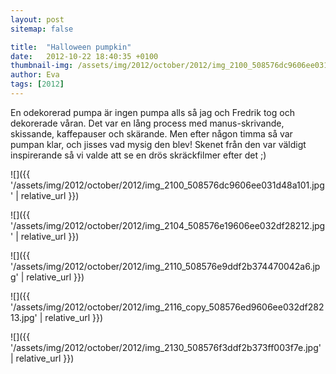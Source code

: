 ```yaml
---
layout: post
sitemap: false

title:  "Halloween pumpkin"
date:   2012-10-22 18:40:35 +0100
thumbnail-img: /assets/img/2012/october/2012/img_2100_508576dc9606ee031d48a101.jpg
author: Eva
tags: [2012]
---
```


En odekorerad pumpa är ingen pumpa alls så jag och Fredrik tog och dekorerade våran. Det var en lång process med manus-skrivande, skissande, kaffepauser och skärande. Men efter någon timma så var pumpan klar, och jisses vad mysig den blev! Skenet från den var väldigt inspirerande så vi valde att se en drös skräckfilmer efter det ;)

![]({{ '/assets/img/2012/october/2012/img_2100_508576dc9606ee031d48a101.jpg'  | relative_url }})

![]({{ '/assets/img/2012/october/2012/img_2104_508576e19606ee032df28212.jpg'  | relative_url }})

![]({{ '/assets/img/2012/october/2012/img_2110_508576e9ddf2b374470042a6.jpg'  | relative_url }})

![]({{ '/assets/img/2012/october/2012/img_2116_copy_508576ed9606ee032df28213.jpg'  | relative_url }})

![]({{ '/assets/img/2012/october/2012/img_2130_508576f3ddf2b373ff003f7e.jpg'  | relative_url }})

